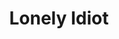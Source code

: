 ---
artist: Imaginary
title: Lonely Idiot
art_path: /images/records/imaginary-lonelyidiot
external_url: https://catskullrecords.bandcamp.com/album/lonely-idiot
redirect_to: /
category: records
---